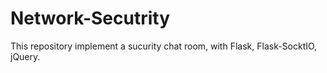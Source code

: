 # Network-Secutrity

This repository implement a sucurity chat room, with Flask, Flask-SocktIO, jQuery.